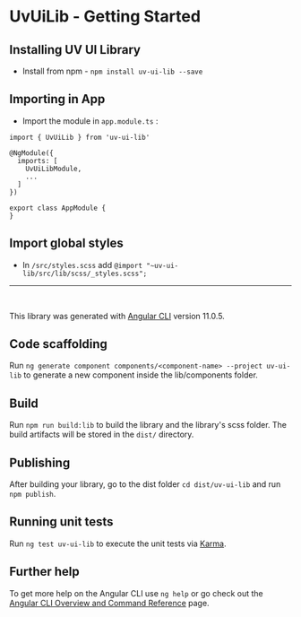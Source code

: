 # UvUiLib - Getting Started

## Installing UV UI Library

- Install from npm - `npm install uv-ui-lib --save`

## Importing in App

- Import the module in `app.module.ts` :

```
import { UvUiLib } from 'uv-ui-lib'

@NgModule({
  imports: [
    UvUiLibModule,
    ...
  ]
})

export class AppModule {
}
```

## Import global styles

- In `/src/styles.scss` add `@import "~uv-ui-lib/src/lib/scss/_styles.scss";`

---

<br>


This library was generated with [Angular CLI](https://github.com/angular/angular-cli) version 11.0.5.

## Code scaffolding

Run `ng generate component components/<component-name> --project uv-ui-lib` to generate a new component inside the lib/components folder. 

## Build

Run `npm run build:lib` to build the library and the library's scss folder. The build artifacts will be stored in the `dist/` directory.

## Publishing

After building your library, go to the dist folder `cd dist/uv-ui-lib` and run `npm publish`.

## Running unit tests

Run `ng test uv-ui-lib` to execute the unit tests via [Karma](https://karma-runner.github.io).

## Further help

To get more help on the Angular CLI use `ng help` or go check out the [Angular CLI Overview and Command Reference](https://angular.io/cli) page.
